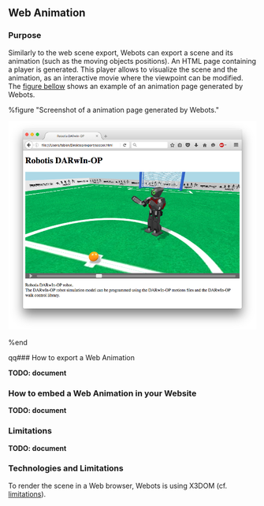 ## Web Animation

### Purpose

Similarly to the web scene export, Webots can export a scene and its animation
(such as the moving objects positions).
An HTML page containing a player is generated.
This player allows to visualize the scene and the animation, as an interactive movie
where the viewpoint can be modified.
The [figure bellow](#screenshot-of-a-animation-page-generated-by-webots)
shows an example of an animation page generated by Webots.

%figure "Screenshot of a animation page generated by Webots."

![screenshot-web-animation.png](images/screenshot-web-animation.png)

%end


 qq### How to export a Web Animation

**TODO: document**


### How to embed a Web Animation in your Website

**TODO: document**


### Limitations

**TODO: document**


### Technologies and Limitations

To render the scene in a Web browser, Webots is using X3DOM
(cf. [limitations](web-scene.md#technologies-and-limitations)).
